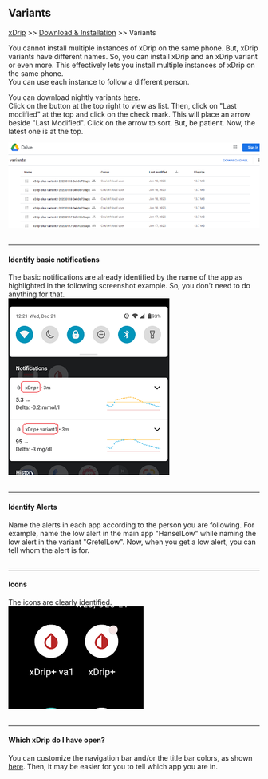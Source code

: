 ## Variants  
[xDrip](../README.md) >> [Download & Installation](./Installation_page) >> Variants  
  
You cannot install multiple instances of xDrip on the same phone.  But, xDrip variants have different names.  So, you can install xDrip and an xDrip variant or even more.  This effectively lets you install multiple instances of xDrip on the same phone.  
You can use each instance to follow a different person.  
  
You can download nightly variants [here](https://drive.google.com/drive/folders/0B6mvYVNVC-fOWkxnVF80dlFabjQ?resourcekey=0-ebguuiPuB1wUI9Rp2zjMNg).  
Click on the button at the top right to view as list.  Then, click on "Last modified" at the top and click on the check mark.  This will place an arrow beside "Last Modified".  Click on the arrow to sort.  But, be patient.  Now, the latest one is at the top.  
  
![](./images/Variants.png)  
<br/>  
  
---  
  
#### **Identify basic notifications**  
The basic notifications are already identified by the name of the app as highlighted in the following screenshot example.  So, you don't need to do anything for that.  
![](./images/variantNote.png)  
<br/>  
  
---  
  
#### **Identify Alerts**  
Name the alerts in each app according to the person you are following.  For example, name the low alert in the main app "HanselLow" while naming the low alert in the variant "GretelLow".  Now, when you get a low alert, you can tell whom the alert is for.  
<br/>  
  
---  
  
#### **Icons**
The icons are clearly identified.  
![](./images/variantIcons.png)  
<br/>  
  
---  
  
#### **Which xDrip do I have open?**
You can customize the navigation bar and/or the title bar colors, as shown [here](./Legend.md).  Then, it may be easier for you to tell which app you are in.  
   
